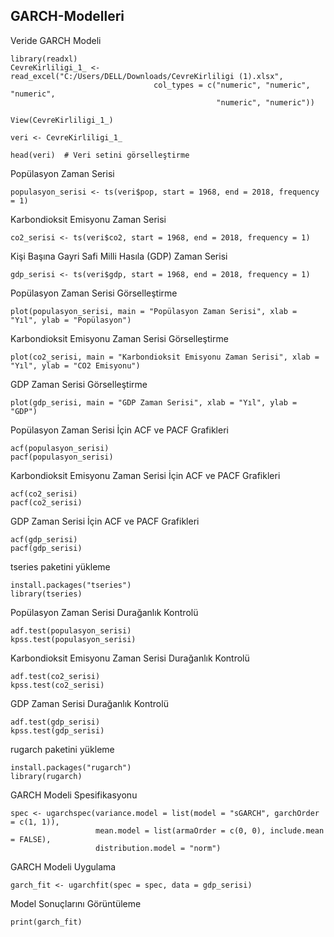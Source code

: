 ## GARCH-Modelleri
Veride GARCH Modeli

```
library(readxl)
CevreKirliligi_1_ <- read_excel("C:/Users/DELL/Downloads/CevreKirliligi (1).xlsx", 
                                col_types = c("numeric", "numeric", "numeric", 
                                              "numeric", "numeric"))
```
```
View(CevreKirliligi_1_)

veri <- CevreKirliligi_1_

head(veri)  # Veri setini görselleştirme
```
 Popülasyon Zaman Serisi
```
populasyon_serisi <- ts(veri$pop, start = 1968, end = 2018, frequency = 1)
```
 Karbondioksit Emisyonu Zaman Serisi
```
co2_serisi <- ts(veri$co2, start = 1968, end = 2018, frequency = 1)
```
 Kişi Başına Gayri Safi Milli Hasıla (GDP) Zaman Serisi
```
gdp_serisi <- ts(veri$gdp, start = 1968, end = 2018, frequency = 1)
```
 Popülasyon Zaman Serisi Görselleştirme
```
plot(populasyon_serisi, main = "Popülasyon Zaman Serisi", xlab = "Yıl", ylab = "Popülasyon")
```
 Karbondioksit Emisyonu Zaman Serisi Görselleştirme
```
plot(co2_serisi, main = "Karbondioksit Emisyonu Zaman Serisi", xlab = "Yıl", ylab = "CO2 Emisyonu")
```
 GDP Zaman Serisi Görselleştirme
```
plot(gdp_serisi, main = "GDP Zaman Serisi", xlab = "Yıl", ylab = "GDP")
```
 Popülasyon Zaman Serisi İçin ACF ve PACF Grafikleri
```
acf(populasyon_serisi)
pacf(populasyon_serisi)
```
 Karbondioksit Emisyonu Zaman Serisi İçin ACF ve PACF Grafikleri
```
acf(co2_serisi)
pacf(co2_serisi)
```
 GDP Zaman Serisi İçin ACF ve PACF Grafikleri
```
acf(gdp_serisi)
pacf(gdp_serisi)
```
 tseries paketini yükleme
```
install.packages("tseries")
library(tseries)
```
 Popülasyon Zaman Serisi Durağanlık Kontrolü
```
adf.test(populasyon_serisi)
kpss.test(populasyon_serisi)
```
 Karbondioksit Emisyonu Zaman Serisi Durağanlık Kontrolü
```
adf.test(co2_serisi)
kpss.test(co2_serisi)
```
 GDP Zaman Serisi Durağanlık Kontrolü
```
adf.test(gdp_serisi)
kpss.test(gdp_serisi)
```
 rugarch paketini yükleme
```
install.packages("rugarch")
library(rugarch)
```
 GARCH Modeli Spesifikasyonu
```
spec <- ugarchspec(variance.model = list(model = "sGARCH", garchOrder = c(1, 1)), 
                   mean.model = list(armaOrder = c(0, 0), include.mean = FALSE), 
                   distribution.model = "norm")
```
 GARCH Modeli Uygulama
```
garch_fit <- ugarchfit(spec = spec, data = gdp_serisi)
```
 Model Sonuçlarını Görüntüleme
```
print(garch_fit)
```
